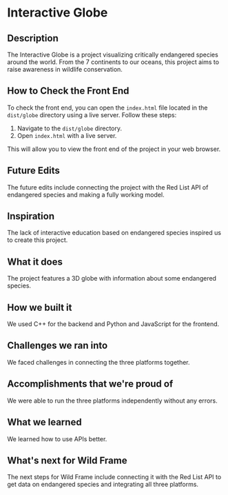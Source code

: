 # Interactive Globe

## Description

The Interactive Globe is a project visualizing critically endangered species around the world. From the 7 continents to our oceans, this project aims to raise awareness in wildlife conservation.

## How to Check the Front End

To check the front end, you can open the `index.html` file located in the `dist/globe` directory using a live server. Follow these steps:

1. Navigate to the `dist/globe` directory.
2. Open `index.html` with a live server.

This will allow you to view the front end of the project in your web browser.

## Future Edits

The future edits include connecting the project with the Red List API of endangered species and making a fully working model.

## Inspiration

The lack of interactive education based on endangered species inspired us to create this project.

## What it does

The project features a 3D globe with information about some endangered species.

## How we built it

We used C++ for the backend and Python and JavaScript for the frontend.

## Challenges we ran into

We faced challenges in connecting the three platforms together.

## Accomplishments that we're proud of

We were able to run the three platforms independently without any errors.

## What we learned

We learned how to use APIs better.

## What's next for Wild Frame

The next steps for Wild Frame include connecting it with the Red List API to get data on endangered species and integrating all three platforms.